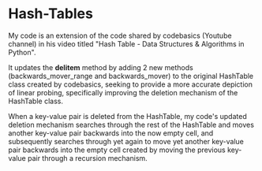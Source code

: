 # Hash-Tables

My code is an extension of the code shared by codebasics (Youtube channel) in his video titled "Hash Table - Data Structures & Algorithms in Python".

It updates the __delitem__ method by adding 2 new methods (backwards_mover_range and backwards_mover) to the original HashTable class created by codebasics, seeking to provide a more accurate depiction of linear probing, specifically improving the deletion mechanism of the HashTable class. 

When a key-value pair is deleted from the HashTable, my code's updated deletion mechanism searches through the rest of the HashTable and moves another key-value pair backwards into the now empty cell, and subsequently searches through yet again to move yet another key-value pair backwards into the empty cell created by moving the previous key-value pair through a recursion mechanism. 
